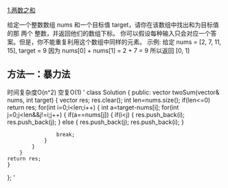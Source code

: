 [1.两数之和](https://leetcode-cn.com/problems/two-sum)

给定一个整数数组 nums 和一个目标值 target，请你在该数组中找出和为目标值的那 两个 整数，并返回他们的数组下标。
你可以假设每种输入只会对应一个答案。但是，你不能重复利用这个数组中同样的元素。
示例:
给定 nums = [2, 7, 11, 15], target = 9
因为 nums[0] + nums[1] = 2 + 7 = 9
所以返回 [0, 1]
## 方法一：暴力法 
时间复杂度O(n^2) 空复O(1)
'
class Solution {
public:
    vector<int> twoSum(vector<int>& nums, int target) {
        vector<int> res;
        res.clear();
        int len=nums.size();
        if(len<=0) return res;
        for(int i=0;i<len;i++)
        {
            int a=target-nums[i];
            for(int j=0;j<len&&j!=i;j++)
            {
                if(a==nums[j])
                {
                    if(i<j)
                    {
                        res.push_back(i);
                        res.push_back(j);
                    }
                    else
                    {
                        res.push_back(j);
                        res.push_back(i);
                    }
                   
                    break;
                }
            }
        }
    return res;
    }
};
'
